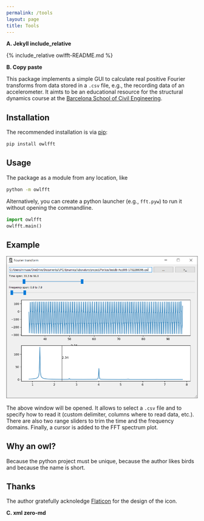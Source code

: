 ```yaml
---
permalink: /tools
layout: page
title: Tools
---
```


**A. Jekyll include_relative**

{% include_relative owlfft-README.md %}


**B. Copy paste**

This package implements a simple GUI to calculate real positive Fourier transforms from data stored in a `.csv` file, e.g., the recording data of an accelerometer. It aimts to be an educational resource for the structural dynamics course at the [Barcelona School of Civil Engineering](https://camins.upc.edu/en).

## Installation
The recommended installation is via [pip](https://pypi.org/project/owlfft/):
```sh
pip install owlfft
```

## Usage
The package as a module from any location, like
```sh
python -m owlfft
```

Alternatively, you can create a python launcher (e.g., `fft.pyw`) to run it without opening the commandline.
```py
import owlfft
owlfft.main()
```

## Example
![](https://github.com/miguelmaso/dynamics/raw/main/tools/docs/main_window.png)

The above window will be opened. It allows to select a `.csv` file and to specify how to read it (custom delimiter, columns where to read data, etc.). There are also two range sliders to trim the time and the frequency domains. Finally, a cursor is added to the FFT spectrum plot.

## Why an owl?
Because the python project must be unique, because the author likes birds and because the name is short.

## Thanks
The author gratefully acknoledge [Flaticon](https://www.flaticon.com/free-icons/owl) for the design of the icon.


**C. xml zero-md**

<!-- This is an old try to include README.md into this page -->
<!-- https://stackoverflow.com/a/60363693 -->
<!-- Lightweight client-side loader that feature-detects and load polyfills only when necessary -->
<script src="https://cdn.jsdelivr.net/npm/@webcomponents/webcomponentsjs@2/webcomponents-loader.min.js"></script>

<!-- Load the zero-md element definition -->
<script type="module" src="https://cdn.jsdelivr.net/gh/zerodevx/zero-md@1/src/zero-md.min.js"></script>

<!-- Set the `src` attribute to the MD file -->
<zero-md src="owlfft-README.md"></zero-md>
